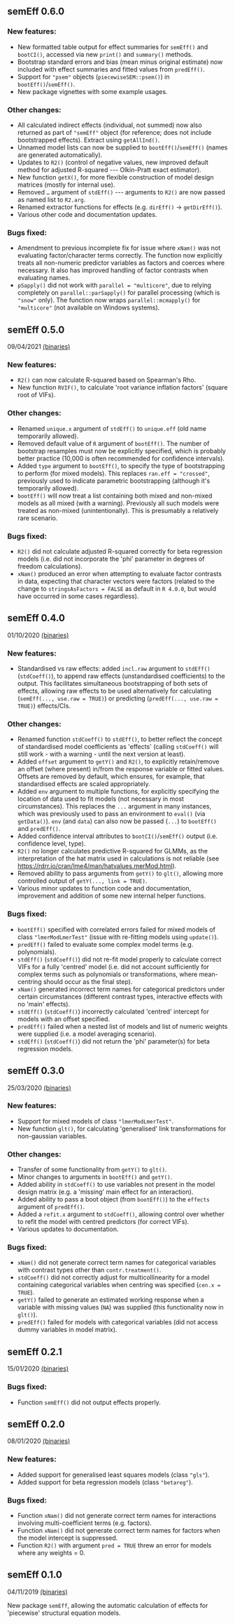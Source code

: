 ## semEff 0.6.0

### New features:

-   New formatted table output for effect summaries for `semEff()` and `bootCI()`, accessed via new `print()` and `summary()` methods.
-   Bootstrap standard errors and bias (mean minus original estimate) now included with effect summaries and fitted values from `predEff()`.
-   Support for `"psem"` objects (`piecewiseSEM::psem()`) in `bootEff()`/`semEff()`.
-   New package vignettes with some example usages.

### Other changes:

-   All calculated indirect effects (individual, not summed) now also returned as part of `"semEff"` object (for reference; does not include bootstrapped effects). Extract using `getAllInd()`.
-   Unnamed model lists can now be supplied to `bootEff()`/`semEff()` (names are generated automatically).
-   Updates to `R2()` (control of negative values, new improved default method for adjusted R-squared --- Olkin-Pratt exact estimator).
-   New function `getX()`, for more flexible construction of model design matrices (mostly for internal use).
-   Removed `…` argument of `stdEff()` --- arguments to `R2()` are now passed as named list to `R2.arg`.
-   Renamed extractor functions for effects (e.g. `dirEff()` -> `getDirEff()`).
-   Various other code and documentation updates.

### Bugs fixed:

-   Amendment to previous incomplete fix for issue where `xNam()` was not evaluating factor/character terms correctly. The function now explicitly treats all non-numeric predictor variables as factors and coerces where necessary. It also has improved handling of factor contrasts when evaluating names.
-   `pSapply()` did not work with `parallel = "multicore"`, due to relying completely on `parallel::parSapply()` for parallel processing (which is `"snow"` only). The function now wraps `parallel::mcmapply()` for `"multicore"` (not available on Windows systems).

## semEff 0.5.0

09/04/2021 [(binaries)](https://github.com/murphymv/semEff/releases/tag/v0.5.0)

### New features:

-   `R2()` can now calculate R-squared based on Spearman's Rho.
-   New function `RVIF()`, to calculate 'root variance inflation factors' (square root of VIFs).

### Other changes:

-   Renamed `unique.x` argument of `stdEff()` to `unique.eff` (old name temporarily allowed).
-   Removed default value of `R` argument of `bootEff()`. The number of bootstrap resamples must now be explicitly specified, which is probably better practice (10,000 is often recommended for confidence intervals).
-   Added `type` argument to `bootEff()`, to specify the type of bootstrapping to perform (for mixed models). This replaces `ran.eff = "crossed"`, previously used to indicate parametric bootstrapping (although it's temporarily allowed).
-   `bootEff()` will now treat a list containing both mixed and non-mixed models as all mixed (with a warning). Previously all such models were treated as non-mixed (unintentionally). This is presumably a relatively rare scenario.

### Bugs fixed:

-   `R2()` did not calculate adjusted R-squared correctly for beta regression models (i.e. did not incorporate the 'phi' parameter in degrees of freedom calculations).
-   `xNam()` produced an error when attempting to evaluate factor contrasts in data, expecting that character vectors were factors (related to the change to `stringsAsFactors = FALSE` as default in `R 4.0.0`, but would have occurred in some cases regardless).

## semEff 0.4.0

01/10/2020 [(binaries)](https://github.com/murphymv/semEff/releases/tag/v0.4.0)

### New features:

-   Standardised vs raw effects: added `incl.raw` argument to `stdEff()` (`stdCoeff()`), to append raw effects (unstandardised coefficients) to the output. This facilitates simultaneous bootstrapping of both sets of effects, allowing raw effects to be used alternatively for calculating (`semEff(..., use.raw = TRUE)`) or predicting (`predEff(..., use.raw = TRUE)`) effects/CIs.

### Other changes:

-   Renamed function `stdCoeff()` to `stdEff()`, to better reflect the concept of standardised model coefficients as 'effects' (calling `stdCoeff()` will still work - with a warning - until the next version at least).
-   Added `offset` argument to `getY()` and `R2()`, to explicitly retain/remove an offset (where present) in/from the response variable or fitted values. Offsets are removed by default, which ensures, for example, that standardised effects are scaled appropriately.
-   Added `env` argument to multiple functions, for explicitly specifying the location of data used to fit models (not necessary in most circumstances). This replaces the `...` argument in many instances, which was previously used to pass an environment to `eval()` (via `getData()`). `env` (and `data`) can also now be passed (`...`) to `bootEff()` and `predEff()`.
-   Added confidence interval attributes to `bootCI()`/`semEff()` output (i.e. confidence level, type).
-   `R2()` no longer calculates predictive R-squared for GLMMs, as the interpretation of the hat matrix used in calculations is not reliable (see <https://rdrr.io/cran/lme4/man/hatvalues.merMod.html>).
-   Removed ability to pass arguments from `getY()` to `glt()`, allowing more controlled output of `getY(..., link = TRUE)`.
-   Various minor updates to function code and documentation, improvement and addition of some new internal helper functions.

### Bugs fixed:

-   `bootEff()` specified with correlated errors failed for mixed models of class `"lmerModLmerTest"` (issue with re-fitting models using `update()`).
-   `predEff()` failed to evaluate some complex model terms (e.g. polynomials).
-   `stdEff()` (`stdCoeff()`) did not re-fit model properly to calculate correct VIFs for a fully 'centred' model (i.e. did not account sufficiently for complex terms such as polynomials or transformations, where mean-centring should occur as the final step).
-   `xNam()` generated incorrect term names for categorical predictors under certain circumstances (different contrast types, interactive effects with no 'main' effects).
-   `stdEff()` (`stdCoeff()`) incorrectly calculated 'centred' intercept for models with an offset specified.
-   `predEff()` failed when a nested list of models and list of numeric weights were supplied (i.e. a model averaging scenario).
-   `stdEff()` (`stdCoeff()`) did not return the 'phi' parameter(s) for beta regression models.

## semEff 0.3.0

25/03/2020 [(binaries)](https://github.com/murphymv/semEff/releases/tag/v0.3.0)

### New features:

-   Support for mixed models of class `"lmerModLmerTest"`.
-   New function `glt()`, for calculating 'generalised' link transformations for non-gaussian variables.

### Other changes:

-   Transfer of some functionality from `getY()` to `glt()`.
-   Minor changes to arguments in `bootEff()` and `getY()`.
-   Added ability in `stdCoeff()` to use variables not present in the model design matrix (e.g. a 'missing' main effect for an interaction).
-   Added ability to pass a boot object (from `bootEff()`) to the `effects` argument of `predEff()`.
-   Added a `refit.x` argument to `stdCoeff()`, allowing control over whether to refit the model with centred predictors (for correct VIFs).
-   Various updates to documentation.

### Bugs fixed:

-   `xNam()` did not generate correct term names for categorical variables with contrast types other than `contr.treatment()`.
-   `stdCoeff()` did not correctly adjust for multicollinearity for a model containing categorical variables when centring was specified (`cen.x = TRUE`).
-   `getY()` failed to generate an estimated working response when a variable with missing values (`NA`) was supplied (this functionality now in `glt()`).
-   `predEff()` failed for models with categorical variables (did not access dummy variables in model matrix).

## semEff 0.2.1

15/01/2020 [(binaries)](https://github.com/murphymv/semEff/releases/tag/v0.2.1)

### Bugs fixed:

-   Function `semEff()` did not output effects properly.

## semEff 0.2.0

08/01/2020 [(binaries)](https://github.com/murphymv/semEff/releases/tag/v0.2.0)

### New features:

-   Added support for generalised least squares models (class `"gls"`).
-   Added support for beta regression models (class `"betareg"`).

### Bugs fixed:

-   Function `xNam()` did not generate correct term names for interactions involving multi-coefficient terms (e.g. factors).
-   Function `xNam()` did not generate correct term names for factors when the model intercept is suppressed.
-   Function `R2()` with argument `pred = TRUE` threw an error for models where any weights = 0.

## semEff 0.1.0

04/11/2019 [(binaries)](https://github.com/murphymv/semEff/releases/tag/v0.1.0)

New package `semEff`, allowing the automatic calculation of effects for 'piecewise' structural equation models.
